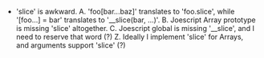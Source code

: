 * 'slice' is awkward.
  A. 'foo[bar...baz]' translates to 'foo.slice', while '[foo...] = bar' translates to '__slice(bar, ...)'.
  B. Joescript Array prototype is missing 'slice' altogether.
  C. Joescript global is missing '__slice', and I need to reserve that word (?)
  Z. Ideally I implement 'slice' for Arrays, and arguments support 'slice' (?)
